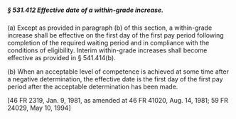 ##### § 531.412 Effective date of a within-grade increase. #####

(a) Except as provided in paragraph (b) of this section, a within-grade increase shall be effective on the first day of the first pay period following completion of the required waiting period and in compliance with the conditions of eligibility. Interim within-grade increases shall become effective as provided in § 541.414(b).

(b) When an acceptable level of competence is achieved at some time after a negative determination, the effective date is the first day of the first pay period after the acceptable determination has been made.

[46 FR 2319, Jan. 9, 1981, as amended at 46 FR 41020, Aug. 14, 1981; 59 FR 24029, May 10, 1994]